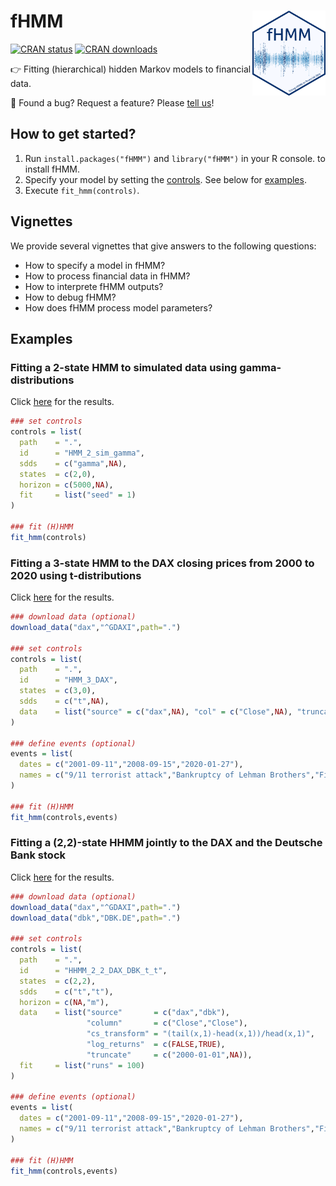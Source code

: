 # fHMM <img src='sticker/StickerShadesOfBlue.png' align="right" height="136" />
[![CRAN status](https://www.r-pkg.org/badges/version-last-release/fHMM)](https://www.r-pkg.org/badges/version-last-release/fHMM)
[![CRAN downloads](https://cranlogs.r-pkg.org/badges/grand-total/fHMM)](https://cranlogs.r-pkg.org/badges/grand-total/fHMM)

👉 Fitting (hierarchical) hidden Markov models to financial data.

💬 Found a bug? Request a feature? Please [tell us](https://github.com/loelschlaeger/fHMM/issues)!

## How to get started?
1. Run `install.packages("fHMM")` and `library("fHMM")` in your R console. to install fHMM.
2. Specify your model by setting the [controls](#specifying-controls). See below for [examples](#examples).
3. Execute `fit_hmm(controls)`.

## Vignettes
We provide several vignettes that give answers to the following questions:
- How to specify a model in fHMM?
- How to process financial data in fHMM?
- How to interprete fHMM outputs?
- How to debug fHMM?
- How does fHMM process model parameters?

## Examples
### Fitting a 2-state HMM to simulated data using gamma-distributions
Click [here](https://github.com/loelschlaeger/fHMM/tree/master/models/HMM_2_sim_gamma) for the results.
```R
### set controls
controls = list(
  path    = ".",
  id      = "HMM_2_sim_gamma",
  sdds    = c("gamma",NA),
  states  = c(2,0),
  horizon = c(5000,NA),
  fit     = list("seed" = 1)
)

### fit (H)HMM
fit_hmm(controls)
```
### Fitting a 3-state HMM to the DAX closing prices from 2000 to 2020 using t-distributions
Click [here](https://github.com/loelschlaeger/fHMM/tree/master/models/HMM_3_DAX) for the results.
```R
### download data (optional)
download_data("dax","^GDAXI",path=".")

### set controls
controls = list(
  path    = ".",
  id      = "HMM_3_DAX",
  states  = c(3,0),
  sdds    = c("t",NA),
  data    = list("source" = c("dax",NA), "col" = c("Close",NA), "truncate" = c("2000-01-03","2020-12-30"))
)

### define events (optional)
events = list(
  dates = c("2001-09-11","2008-09-15","2020-01-27"),
  names = c("9/11 terrorist attack","Bankruptcy of Lehman Brothers","First COVID-19 case in Germany")
)

### fit (H)HMM
fit_hmm(controls,events)
```
### Fitting a (2,2)-state HHMM jointly to the DAX and the Deutsche Bank stock
Click [here](https://github.com/loelschlaeger/fHMM/tree/master/models/HHMM_2_2_DAX_DBK_t_t) for the results.
```R
### download data (optional)
download_data("dax","^GDAXI",path=".")
download_data("dbk","DBK.DE",path=".")

### set controls
controls = list(
  path    = ".",
  id      = "HHMM_2_2_DAX_DBK_t_t",
  states  = c(2,2),
  sdds    = c("t","t"),
  horizon = c(NA,"m"),
  data    = list("source"       = c("dax","dbk"), 
                 "column"       = c("Close","Close"), 
                 "cs_transform" = "(tail(x,1)-head(x,1))/head(x,1)", 
                 "log_returns"  = c(FALSE,TRUE),
                 "truncate"     = c("2000-01-01",NA)),
  fit     = list("runs" = 100)
)

### define events (optional)
events = list(
  dates = c("2001-09-11","2008-09-15","2020-01-27"),
  names = c("9/11 terrorist attack","Bankruptcy of Lehman Brothers","First COVID-19 case in Germany")
)

### fit (H)HMM
fit_hmm(controls,events)
```
